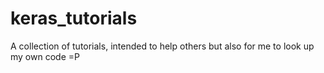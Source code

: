 # keras_tutorials
A collection of tutorials, intended to help others but also for me to look up my own code =P
